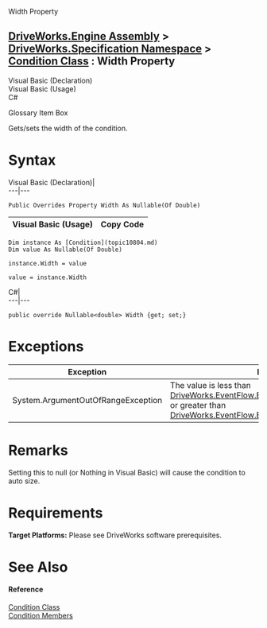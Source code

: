 Width Property   
  
[DriveWorks.Engine Assembly](topic2156.md) > [DriveWorks.Specification Namespace](topic10764.md) > [Condition Class](topic10804.md) : Width Property  
---  
  
Visual Basic (Declaration)    
Visual Basic (Usage)    
C# 

Glossary Item Box

Gets/sets the width of the condition. 

# Syntax

Visual Basic (Declaration)|   
---|---  
      
    
    Public Overrides Property Width As Nullable(Of Double)  
  
Visual Basic (Usage)| Copy Code  
---|---  
      
    
    Dim instance As [Condition](topic10804.md)
    Dim value As Nullable(Of Double)
     
    instance.Width = value
     
    value = instance.Width  
  
C#|   
---|---  
      
    
    public override Nullable<double> Width {get; set;}  
  
# Exceptions

Exception| Description  
---|---  
System.ArgumentOutOfRangeException| The value is less than [DriveWorks.EventFlow.ExecutableNodeBase.MIN_WIDTH](topic6975.md) or greater than [DriveWorks.EventFlow.ExecutableNodeBase.MAX_WIDTH](topic6972.md).  
  
# Remarks

Setting this to null (or Nothing in Visual Basic) will cause the condition to auto size.

# Requirements

**Target Platforms:** Please see DriveWorks software prerequisites.

# See Also

#### Reference

[Condition Class](topic10804.md)   
[Condition Members](topic10805.md)


